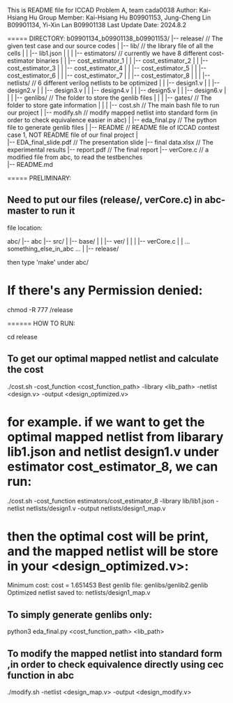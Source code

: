 This is README file for ICCAD Problem A, team cada0038
Author: Kai-Hsiang Hu
Group Member: Kai-Hsiang Hu B09901153, Jung-Cheng Lin B09901134, Yi-Xin Lan B09901138
Last Update Date: 2024.8.2

=====
DIRECTORY:
b09901134_b09901138_b09901153/
|-- release/                    // The given test case and our source codes
|   |-- lib/                        // the library file of all the cells
|   |   |-- lib1.json
|   |
|   |-- estimators/                 // currently we have 8 different cost-estimator binaries
|   |   |-- cost_estimator_1
|   |   |-- cost_estimator_2
|   |   |-- cost_estimator_3
|   |   |-- cost_estimator_4
|   |   |-- cost_estimator_5
|   |   |-- cost_estimator_6
|   |   |-- cost_estimator_7
|   |   |-- cost_estimator_8
|   |
|   |-- netlists/                   // 6 different verilog netlists to be optimized
|   |   |-- design1.v
|   |   |-- design2.v
|   |   |-- design3.v
|   |   |-- design4.v
|   |   |-- design5.v
|   |   |-- design6.v
|   |
|   |-- genlibs/                    // The folder to store the genlib files
|   |
|   |-- gates/                      // The folder to store gate information
|   |
|   |-- cost.sh                     // The main bash file to run our project
|   |-- modify.sh                   // modify mapped netlist into standard form (in order to check equivalence easier in abc)
|   |-- eda_final.py                // The python file to generate genlib files
|   |-- README                      // README file of ICCAD contest case 1, NOT README file of our final project
|    
|-- EDA_final_slide.pdf         // The presentation slide
|-- final data.xlsx             // The experimental results
|-- report.pdf                  // The final report
|-- verCore.c                   // a modified file from abc, to read the testbenches    
|-- README.md

=====
PRELIMINARY:

## Need to put our files (release/, verCore.c) in abc-master to run it
file location:

abc/
|-- abc
|-- src/
|   |-- base/
|   |   |-- ver/
|   |   |   |-- verCore.c
| 
|  ... something_else_in_abc ...
|
|-- release/

then type 'make' under abc/

# If there's any Permission denied:
chmod -R 777 /release 

======
HOW TO RUN:

cd release

## To get our optimal mapped netlist and calculate the cost
./cost.sh -cost_function <cost_function_path> -library <lib_path> -netlist <design.v> -output <design_optimized.v>

# for example. if we want to get the optimal mapped netlist from libarary lib1.json and netlist design1.v under estimator cost_estimator_8, we can run:
./cost.sh -cost_function estimators/cost_estimator_8 -library lib/lib1.json -netlist netlists/design1.v -output netlists/design1_map.v
# then the optimal cost will be print, and the mapped netlist will be store in your <design_optimized.v>:
Minimum cost: cost = 1.651453
Best genlib file: genlibs/genlib2.genlib
Optimized netlist saved to: netlists/design1_map.v


## To simply generate genlibs only:
python3 eda_final.py <cost_function_path> <lib_path>

## To modify the mapped netlist into standard form ,in order to check equivalence directly using cec function in abc
./modify.sh -netlist <design_map.v> -output <design_modify.v>
